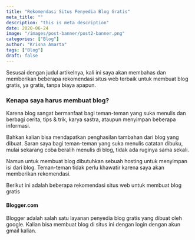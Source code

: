 ```yaml
---
title: "Rekomendasi Situs Penyedia Blog Gratis"
meta_title: ""
description: "this is meta description"
date: 2020-06-24
image: "/images/post-banner/post2-banner.png"
categories: ["Blog"]
author: "Krisna Amarta"
tags: ["Blog"]
draft: false
---
```

Sesusai dengan judul artikelnya, kali ini saya akan membahas dan memberikan beberapa rekomendasi situs web terbaik untuk membuat blog gratis, ya gratis, tanpa biaya apapun.

### Kenapa saya harus membuat blog?

Karena blog sangat bermanfaat bagi teman-teman yang suka menulis dan berbagi cerita, tips & trik, karya sastra, ataupun menyimpan beberapa informasi.

Bahkan kalian bisa mendapatkan penghasilan tambahan dari blog yang dibuat. Saran saya bagi teman-teman yang suka menulis catatan dibuku, mulai sekarang coba beralih menulis di blog, tidak ada ruginya sama sekali.

Namun untuk membuat blog dibutuhkan sebuah hosting untuk menyimpan isi dari blog. Teman-teman tidak perlu khawatir karena saya akan memberikan rekomendasi.

Berikut ini adalah beberapa rekomendasi situs web untuk membuat blog gratis

#### Blogger.com

Blogger adalah salah satu layanan penyedia blog gratis yang dibuat oleh google. Kalian bisa membuat blog di situs ini dengan login dengan akun gmail kalian.

